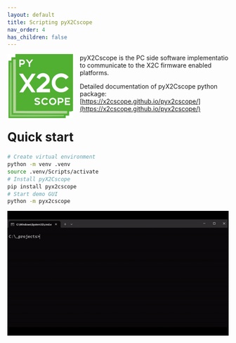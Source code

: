 ```yaml
---
layout: default
title: Scripting pyX2Cscope
nav_order: 4
has_children: false
---
```


<a href="https://x2cscope.github.io/pyx2cscope/"> <img src="../../images/pyx2cscope_logo.png" alt="LOGO" align="left" style="padding-right: 15px" width="150"/> </a>

pyX2Cscope is the PC side software implementatio to communicate to the X2C firmware enabled platforms.

Detailed documentation of pyX2Cscope python package: [https://x2cscope.github.io/pyx2cscope/](https://x2cscope.github.io/pyx2cscope/)


# Quick start

```bash
# Create virtual environment
python -m venv .venv
source .venv/Scripts/activate
# Install pyX2Cscope
pip install pyx2cscope
# Start demo GUI
python -m pyx2cscope
```

![pyX2Cscope animation](../../images/pyx2cscopeConsole.gif)
